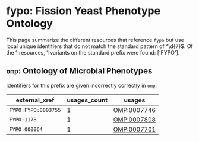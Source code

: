 # fypo: Fission Yeast Phenotype Ontology

This page summarize the different resources that reference `fypo`
but use local unique identifiers that do not match the standard pattern of
^\d{7}$. Of the 1 resources,
1 variants on the standard prefix were found: ['FYPO'].

## `omp`: Ontology of Microbial Phenotypes

Identifiers for this prefix are given incorrectly correctly in `omp`.

| external_xref       |   usages_count | usages                                            |
|---------------------|----------------|---------------------------------------------------|
| `FYPO:FYPO:0003755` |              1 | [OMP:0007746](https://bioregistry.io/OMP:0007746) |
| `FYPO:1178`         |              1 | [OMP:0007808](https://bioregistry.io/OMP:0007808) |
| `FYPO:000064`       |              1 | [OMP:0007701](https://bioregistry.io/OMP:0007701) |

